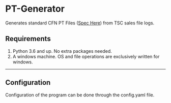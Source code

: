 # PT-Generator
Generates standard CFN PT Files ([Spec Here](http://www.cfnnet.com/OpManual/appendix/ptlayout112.html)) from TSC sales file logs.

## Requirements
1. Python 3.6 and up. No extra packages needed.
2. A windows machine. OS and file operations are exclusively written for windows.
___

## Configuration
Configuration of the program can be done through the config.yaml file. 
